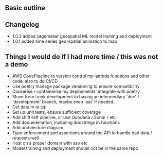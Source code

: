 ## Basic outline

## Changelog
- 1.0.2 added sagemaker geospatial ML model training and deployment 
- 1.0.1 added time series geo-spatial animation to map

## Things I would do if I had more time / this was not a demo
 - AWS CodePipeline to version control my lambda functions and other code, also to do CI/CD
 - Use poetry manage package versioning to ensure compatibility
 - Dockerise / containerise my deployments, integrate with poetry
 - Move from trunk development to having an intermediary 'dev' / 'development' branch, maybe even 'uat' if needed.
 - Get data in to sql
 - Set up unit tests, ensure sufficient coverage
 - Add shift-left pipeline, or use Quodana / Sonar / etc
 - Add documentation, including docstrings in functions
 - Add architecture diagram
 - Type enforcement and assertions around the API to handle bad data / requests well
 - Host on a proper domain with sso etc
 - Model training and deployment should not be in the same repo
